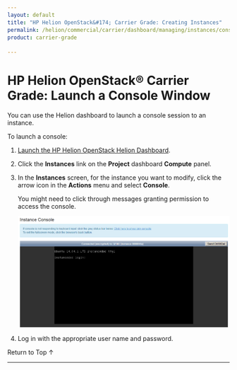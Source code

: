 ```yaml
---
layout: default
title: "HP Helion OpenStack&#174; Carrier Grade: Creating Instances"
permalink: /helion/commercial/carrier/dashboard/managing/instances/console/
product: carrier-grade

---
```

<!--PUBLISHED-->

<script>

function PageRefresh {
onLoad="window.refresh"
}

PageRefresh();

</script>

<!--
<p style="font-size: small;"> <a href="/helion/commercial/carrier/ga1/install/">&#9664; PREV</a> | <a href="/helion/commercial/carrier/ga1/install-overview/">&#9650; UP</a> | <a href="/helion/commercial/carrier/ga1/">NEXT &#9654;</a></p> 
-->

# HP Helion OpenStack&#174; Carrier Grade: Launch a Console Window

You can use the Helion dashboard to launch a console session to an instance.

To launch a console:

1. [Launch the HP Helion OpenStack Helion Dashboard](/helion/openstack/carrier/dashboard/login/).

2. Click the **Instances** link on the **Project** dashboard **Compute** panel.

3. In the **Instances** screen, for the instance you want to modify, click the arrow icon in the **Actions** menu and select **Console**.

	You might need to click through messages granting permission to access the console. 

	<img src="media/CGH-Helion-Instance-Launch-Console.png" width="500">

4. Log in with the appropriate user name and password.

<a href="#top" style="padding:14px 0px 14px 0px; text-decoration: none;"> Return to Top &#8593; </a>


----
